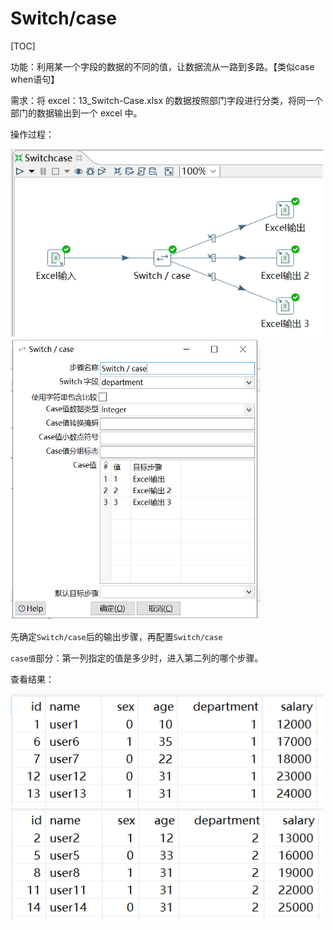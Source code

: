 # Switch/case

[TOC]

功能：利用某一个字段的数据的不同的值，让数据流从一路到多路。【类似case when语句】

需求：将 excel：13_Switch-Case.xlsx 的数据按照部门字段进行分类，将同一个部门的数据输出到一个 excel 中。


操作过程：

<img src="../image/kettleswitchcase01.png" alt="kettleswitchcase01" height="300" width="500" >

<img src="../image/kettleswitchcase02.png" alt="kettleswitchcase02" height="450" width="400" >

先确定`Switch/case`后的输出步骤，再配置`Switch/case`

`case值`部分：第一列指定的值是多少时，进入第二列的哪个步骤。


查看结果：

<img src="../image/kettleswitchcase03.png" alt="kettleswitchcase03" height="180" width="500" >

<img src="../image/kettleswitchcase04.png" alt="kettleswitchcase04" height="180" width="500" >
